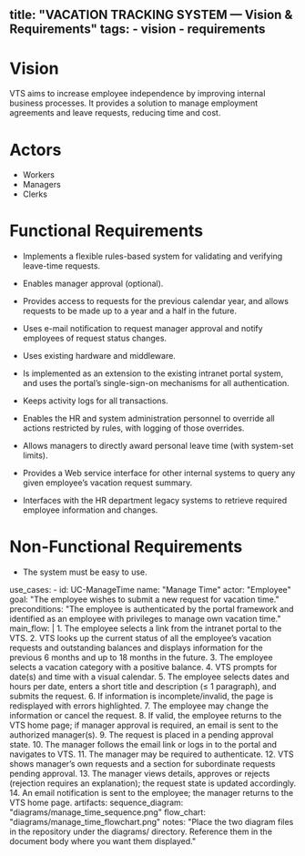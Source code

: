 title: "VACATION TRACKING SYSTEM — Vision & Requirements"
tags:
    - vision
    - requirements
---

# Vision
VTS aims to increase employee independence by improving internal business processes. It provides a solution to manage employment agreements and leave requests, reducing time and cost.

# Actors
- Workers
- Managers
- Clerks

# Functional Requirements
- Implements a flexible rules-based system for validating and verifying leave-time requests.  

- Enables manager approval (optional).  

- Provides access to requests for the previous calendar year, and allows requests to be made up to a year and a half in the future.  

- Uses e-mail notification to request manager approval and notify employees of request status changes.  

- Uses existing hardware and middleware.  

- Is implemented as an extension to the existing intranet portal system, and uses the portal’s single-sign-on mechanisms for all authentication.  

- Keeps activity logs for all transactions.  

- Enables the HR and system administration personnel to override all actions restricted by rules, with logging of those overrides.  

- Allows managers to directly award personal leave time (with system-set limits).  

- Provides a Web service interface for other internal systems to query any given employee’s vacation request summary.  

- Interfaces with the HR department legacy systems to retrieve required employee information and changes.  

# Non-Functional Requirements
- The system must be easy to use.  


use_cases:
    - id: UC-ManageTime
        name: "Manage Time"
        actor: "Employee"
        goal: "The employee wishes to submit a new request for vacation time."
        preconditions: "The employee is authenticated by the portal framework and identified as an employee with privileges to manage own vacation time."
        main_flow: |
            1. The employee selects a link from the intranet portal to the VTS.
            2. VTS looks up the current status of all the employee’s vacation requests and outstanding balances and displays information for the previous 6 months and up to 18 months in the future.
            3. The employee selects a vacation category with a positive balance.
            4. VTS prompts for date(s) and time with a visual calendar.
            5. The employee selects dates and hours per date, enters a short title and description (≤ 1 paragraph), and submits the request.
            6. If information is incomplete/invalid, the page is redisplayed with errors highlighted.
            7. The employee may change the information or cancel the request.
            8. If valid, the employee returns to the VTS home page; if manager approval is required, an email is sent to the authorized manager(s).
            9. The request is placed in a pending approval state.
            10. The manager follows the email link or logs in to the portal and navigates to VTS.
            11. The manager may be required to authenticate.
            12. VTS shows manager’s own requests and a section for subordinate requests pending approval.
            13. The manager views details, approves or rejects (rejection requires an explanation); the request state is updated accordingly.
            14. An email notification is sent to the employee; the manager returns to the VTS home page.
        artifacts:
            sequence_diagram: "diagrams/manage_time_sequence.png"
            flow_chart: "diagrams/manage_time_flowchart.png"
        notes: "Place the two diagram files in the repository under the diagrams/ directory. Reference them in the document body where you want them displayed."
